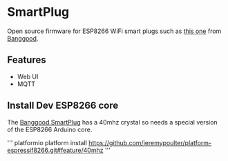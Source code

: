 # SmartPlug
Open source firmware for ESP8266 WiFi smart plugs such as [this one](http://www.banggood.com/Smart-Home-WiFi-Socket-Switch-UK-Plug-Wireless-Timer-Remote-Control-p-1022471.html?p=7U30132019453201507N) from [Banggood](https://www.banggood.com/?p=7U30132019453201507N).

## Features

* Web UI
* MQTT

## Install Dev ESP8266 core

The [Banggood SmartPlug](http://www.banggood.com/Smart-Home-WiFi-Socket-Switch-UK-Plug-Wireless-Timer-Remote-Control-p-1022471.html?p=7U30132019453201507N) has a 40mhz crystal so needs a special version of the ESP8266 Arduino core.

'''
platformio platform install https://github.com/jeremypoulter/platform-espressif8266.git#feature/40mhz
'''
